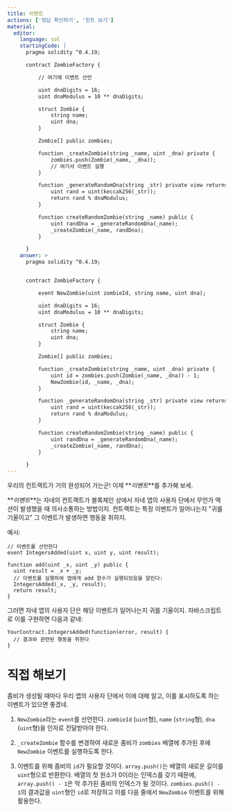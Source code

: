 ```yaml
---
title: 이벤트
actions: ['정답 확인하기', '힌트 보기']
material:
  editor:
    language: sol
    startingCode: |
      pragma solidity ^0.4.19;

      contract ZombieFactory {

          // 여기에 이벤트 선언

          uint dnaDigits = 16;
          uint dnaModulus = 10 ** dnaDigits;

          struct Zombie {
              string name;
              uint dna;
          }

          Zombie[] public zombies;

          function _createZombie(string _name, uint _dna) private {
              zombies.push(Zombie(_name, _dna));
              // 여기서 이벤트 실행
          } 

          function _generateRandomDna(string _str) private view returns (uint) {
              uint rand = uint(keccak256(_str));
              return rand % dnaModulus;
          }

          function createRandomZombie(string _name) public {
              uint randDna = _generateRandomDna(_name);
              _createZombie(_name, randDna);
          }

      }
    answer: >
      pragma solidity ^0.4.19;


      contract ZombieFactory {

          event NewZombie(uint zombieId, string name, uint dna);

          uint dnaDigits = 16;
          uint dnaModulus = 10 ** dnaDigits;

          struct Zombie {
              string name;
              uint dna;
          }

          Zombie[] public zombies;

          function _createZombie(string _name, uint _dna) private {
              uint id = zombies.push(Zombie(_name, _dna)) - 1;
              NewZombie(id, _name, _dna);
          } 

          function _generateRandomDna(string _str) private view returns (uint) {
              uint rand = uint(keccak256(_str));
              return rand % dnaModulus;
          }

          function createRandomZombie(string _name) public {
              uint randDna = _generateRandomDna(_name);
              _createZombie(_name, randDna);
          }

      }
---
```


우리의 컨트랙트가 거의 완성되어 가는군! 이제 **_이벤트_**를 추가해 보세. 

**_이벤트_**는 자네의 컨트랙트가 블록체인 상에서 자네 앱의 사용자 단에서 무언가 액션이 발생했을 때 의사소통하는 방법이지. 컨트랙트는 특정 이벤트가 일어나는지 "귀를 기울이고" 그 이벤트가 발생하면 행동을 취하지.

예시:

```
// 이벤트를 선언한다
event IntegersAdded(uint x, uint y, uint result);

function add(uint _x, uint _y) public {
  uint result = _x + _y;
  // 이벤트를 실행하여 앱에게 add 함수가 실행되었음을 알린다:
  IntegersAdded(_x, _y, result);
  return result;
}
```

그러면 자네 앱의 사용자 단은 해당 이벤트가 일어나는지 귀를 기울이지. 자바스크립트로 이를 구현하면 다음과 같네: 

```
YourContract.IntegersAdded(function(error, result) { 
  // 결과와 관련된 행동을 취한다
}
```

# 직접 해보기

좀비가 생성될 때마다 우리 앱의 사용자 단에서 이에 대해 알고, 이를 표시하도록 하는 이벤트가 있으면 좋겠네. 

1. `NewZombie`라는 `event`를 선언한다. `zombieId` (`uint`형), `name` (`string`형), `dna` (`uint`형)을 인자로 전달받아야 한다.

2. `_createZombie` 함수를 변경하여 새로운 좀비가 `zombies` 배열에 추가된 후에 `NewZombie` 이벤트를 실행하도록 한다.  

3. 이벤트를 위해 좀비의 `id`가 필요할 것이다. `array.push()`는 배열의 새로운 길이를 `uint`형으로 반환한다. 배열의 첫 원소가 0이라는 인덱스를 갖기 때문에, `array.push() - 1`은 막 추가된 좀비의 인덱스가 될 것이다. `zombies.push() - 1`의 결과값을 `uint`형인 `id`로 저장하고 이를 다음 줄에서 `NewZombie` 이벤트를 위해 활용한다. 
